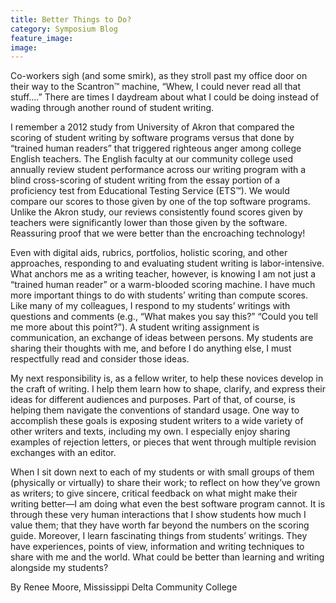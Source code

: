 ```yaml
---
title: Better Things to Do?
category: Symposium Blog
feature_image: 
image: 
---
```

Co-workers sigh (and some smirk), as they stroll past my office door on their way to the Scantron™ machine, “Whew, I could never read all that stuff….” There are times I daydream about what I could be doing instead of wading through another round of student writing.  

I remember a 2012 study from University of Akron that compared the scoring of student writing by software programs versus that done by “trained human readers” that triggered righteous anger among college English teachers. The English faculty at our community college used annually review student performance across our writing program with a blind cross-scoring of student writing from the essay portion of a proficiency test from Educational Testing Service (ETS™). We would compare our scores to those given by one of the top software programs. Unlike the Akron study, our reviews consistently found scores given by teachers were significantly lower than those given by the software. Reassuring proof that we were better than the encroaching technology!

Even with digital aids, rubrics, portfolios, holistic scoring, and other approaches, responding to and evaluating student writing is labor-intensive. What anchors me as a writing teacher, however, is knowing I am not just a “trained human reader” or a warm-blooded scoring machine. I have much more important things to do with students’ writing than compute scores. Like many of my colleagues, I respond to my students’ writings with questions and comments (e.g., “What makes you say this?” “Could you tell me more about this point?”). A student writing assignment is communication, an exchange of ideas between persons. My students are sharing their thoughts with me, and before I do anything else, I must respectfully read and consider those ideas. 

My next responsibility is, as a fellow writer, to help these novices develop in the craft of writing. I help them learn how to shape, clarify, and express their ideas for different audiences and purposes. Part of that, of course, is helping them navigate the conventions of standard usage. One way to accomplish these goals is exposing student writers to a wide variety of other writers and texts, including my own. I especially enjoy sharing examples of rejection letters, or pieces that went through multiple revision exchanges with an editor. 

When I sit down next to each of my students or with small groups of them (physically or virtually) to share their work; to reflect on how they’ve grown as writers; to give sincere, critical feedback on what might make their writing better—I am doing what even the best software program cannot. It is through these very human interactions that I show students how much I value them; that they have worth far beyond the numbers on the scoring guide. Moreover, I learn fascinating things from students’ writings. They have experiences, points of view, information and writing techniques to share with me and the world. What could be better than learning and writing alongside my students?

By Renee Moore, Mississippi Delta Community College
